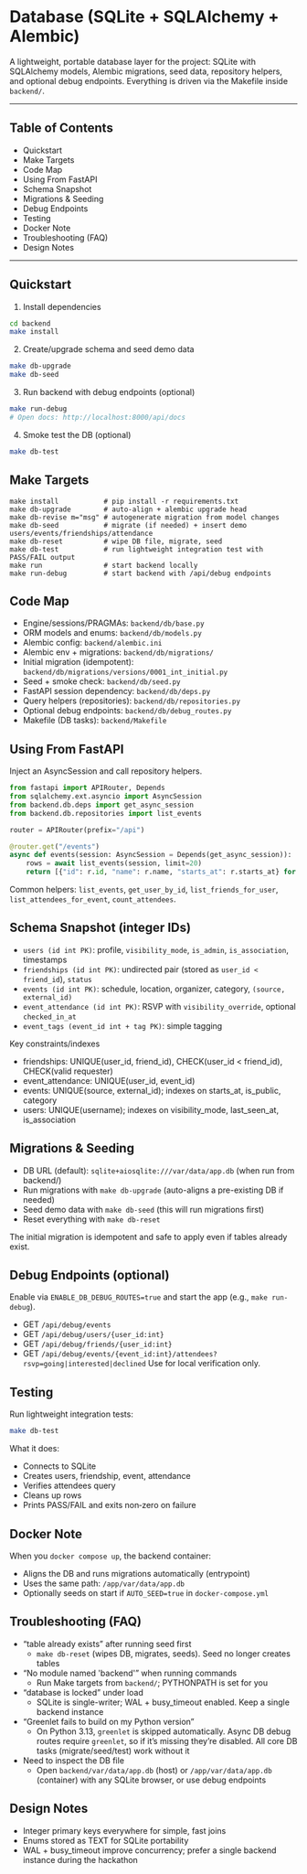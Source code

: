 # Database (SQLite + SQLAlchemy + Alembic)

A lightweight, portable database layer for the project: SQLite with SQLAlchemy models, Alembic migrations, seed data, repository helpers, and optional debug endpoints. Everything is driven via the Makefile inside `backend/`.

---

## Table of Contents
- Quickstart
- Make Targets
- Code Map
- Using From FastAPI
- Schema Snapshot
- Migrations & Seeding
- Debug Endpoints
- Testing
- Docker Note
- Troubleshooting (FAQ)
- Design Notes

---

## Quickstart
1) Install dependencies
```bash
cd backend
make install
```
2) Create/upgrade schema and seed demo data
```bash
make db-upgrade
make db-seed
```
3) Run backend with debug endpoints (optional)
```bash
make run-debug
# Open docs: http://localhost:8000/api/docs
```
4) Smoke test the DB (optional)
```bash
make db-test
```

## Make Targets
```text
make install           # pip install -r requirements.txt
make db-upgrade        # auto-align + alembic upgrade head
make db-revise m="msg" # autogenerate migration from model changes
make db-seed           # migrate (if needed) + insert demo users/events/friendships/attendance
make db-reset          # wipe DB file, migrate, seed
make db-test           # run lightweight integration test with PASS/FAIL output
make run               # start backend locally
make run-debug         # start backend with /api/debug endpoints
```

## Code Map
- Engine/sessions/PRAGMAs: `backend/db/base.py`
- ORM models and enums: `backend/db/models.py`
- Alembic config: `backend/alembic.ini`
- Alembic env + migrations: `backend/db/migrations/`
- Initial migration (idempotent): `backend/db/migrations/versions/0001_int_initial.py`
- Seed + smoke check: `backend/db/seed.py`
- FastAPI session dependency: `backend/db/deps.py`
- Query helpers (repositories): `backend/db/repositories.py`
- Optional debug endpoints: `backend/db/debug_routes.py`
- Makefile (DB tasks): `backend/Makefile`

## Using From FastAPI
Inject an AsyncSession and call repository helpers.
```python
from fastapi import APIRouter, Depends
from sqlalchemy.ext.asyncio import AsyncSession
from backend.db.deps import get_async_session
from backend.db.repositories import list_events

router = APIRouter(prefix="/api")

@router.get("/events")
async def events(session: AsyncSession = Depends(get_async_session)):
    rows = await list_events(session, limit=20)
    return [{"id": r.id, "name": r.name, "starts_at": r.starts_at} for r in rows]
```
Common helpers: `list_events`, `get_user_by_id`, `list_friends_for_user`, `list_attendees_for_event`, `count_attendees`.

## Schema Snapshot (integer IDs)
- `users (id int PK)`: profile, `visibility_mode`, `is_admin`, `is_association`, timestamps
- `friendships (id int PK)`: undirected pair (stored as `user_id < friend_id`), `status`
- `events (id int PK)`: schedule, location, organizer, category, `(source, external_id)`
- `event_attendance (id int PK)`: RSVP with `visibility_override`, optional `checked_in_at`
- `event_tags (event_id int + tag PK)`: simple tagging

Key constraints/indexes
- friendships: UNIQUE(user_id, friend_id), CHECK(user_id < friend_id), CHECK(valid requester)
- event_attendance: UNIQUE(user_id, event_id)
- events: UNIQUE(source, external_id); indexes on starts_at, is_public, category
- users: UNIQUE(username); indexes on visibility_mode, last_seen_at, is_association

## Migrations & Seeding
- DB URL (default): `sqlite+aiosqlite:///var/data/app.db` (when run from backend/)
- Run migrations with `make db-upgrade` (auto-aligns a pre-existing DB if needed)
- Seed demo data with `make db-seed` (this will run migrations first)
- Reset everything with `make db-reset`

The initial migration is idempotent and safe to apply even if tables already exist.

## Debug Endpoints (optional)
Enable via `ENABLE_DB_DEBUG_ROUTES=true` and start the app (e.g., `make run-debug`).
- GET `/api/debug/events`
- GET `/api/debug/users/{user_id:int}`
- GET `/api/debug/friends/{user_id:int}`
- GET `/api/debug/events/{event_id:int}/attendees?rsvp=going|interested|declined`
Use for local verification only.

## Testing
Run lightweight integration tests:
```bash
make db-test
```
What it does:
- Connects to SQLite
- Creates users, friendship, event, attendance
- Verifies attendees query
- Cleans up rows
- Prints PASS/FAIL and exits non‑zero on failure

## Docker Note
When you `docker compose up`, the backend container:
- Aligns the DB and runs migrations automatically (entrypoint)
- Uses the same path: `/app/var/data/app.db`
- Optionally seeds on start if `AUTO_SEED=true` in `docker-compose.yml`

## Troubleshooting (FAQ)
- “table already exists” after running seed first
  - `make db-reset` (wipes DB, migrates, seeds). Seed no longer creates tables
- “No module named 'backend'” when running commands
  - Run Make targets from `backend/`; PYTHONPATH is set for you
- “database is locked” under load
  - SQLite is single-writer; WAL + busy_timeout enabled. Keep a single backend instance
- “Greenlet fails to build on my Python version”
  - On Python 3.13, `greenlet` is skipped automatically. Async DB debug routes require `greenlet`, so if it’s missing they’re disabled. All core DB tasks (migrate/seed/test) work without it
- Need to inspect the DB file
  - Open `backend/var/data/app.db` (host) or `/app/var/data/app.db` (container) with any SQLite browser, or use debug endpoints

## Design Notes
- Integer primary keys everywhere for simple, fast joins
- Enums stored as TEXT for SQLite portability
- WAL + busy_timeout improve concurrency; prefer a single backend instance during the hackathon

